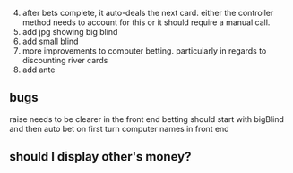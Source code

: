 
4. after bets complete, it auto-deals the next card. either the controller method needs to account for this
or it should require a manual call.
6. add jpg showing big blind
7. add small blind
8. more improvements to computer betting. particularly in regards to discounting river cards
9. add ante


## bugs
raise needs to be clearer in the front end
betting should start with bigBlind and then auto bet on first turn
computer names in front end


## should I display other's money?